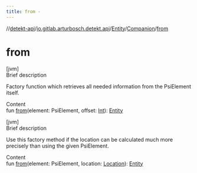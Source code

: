 ```yaml
---
title: from -
---
```

//[detekt-api](../../../index.md)/[io.gitlab.arturbosch.detekt.api](../../index.md)/[Entity](../index.md)/[Companion](index.md)/[from](from.md)



# from  
[jvm]  
Brief description  


Factory function which retrieves all needed information from the PsiElement itself.

  
Content  
fun [from](from.md)(element: PsiElement, offset: [Int](https://kotlinlang.org/api/latest/jvm/stdlib/kotlin/-int/index.html)): [Entity](../index.md)  


[jvm]  
Brief description  


Use this factory method if the location can be calculated much more precisely than using the given PsiElement.

  
Content  
fun [from](from.md)(element: PsiElement, location: [Location](../../-location/index.md)): [Entity](../index.md)  




